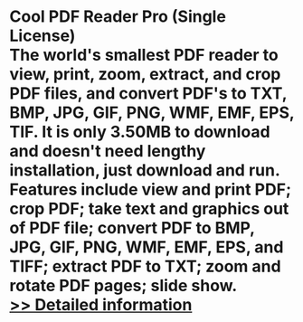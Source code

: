 # Cool PDF Reader Pro (Single License)<br />The world's smallest PDF reader to view, print, zoom, extract, and crop PDF files, and convert PDF's to TXT, BMP, JPG, GIF, PNG, WMF, EMF, EPS, TIF. It is only 3.50MB to download and doesn't need lengthy installation, just download and run. Features include view and print PDF; crop PDF; take text and graphics out of PDF file; convert PDF to BMP, JPG, GIF, PNG, WMF, EMF, EPS, and TIFF; extract PDF to TXT; zoom and rotate PDF pages; slide show.<br />[>> Detailed information](https://secure.shareit.com/shareit/product.html?productid=300028509&affiliateid=200057808)